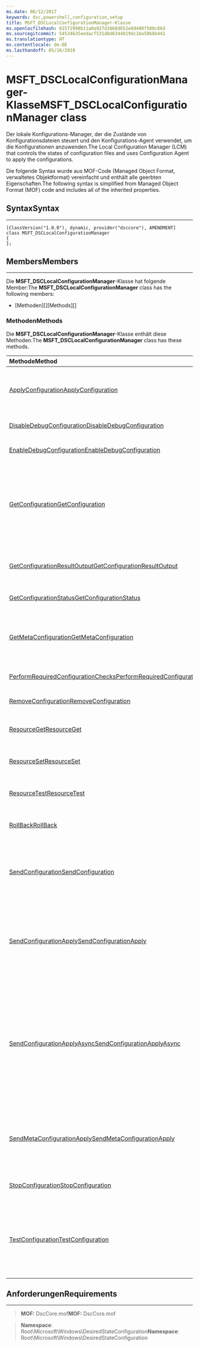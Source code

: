 ```yaml
---
ms.date: 06/12/2017
keywords: dsc,powershell,configuration,setup
title: MSFT_DSCLocalConfigurationManager-Klasse
ms.openlocfilehash: 615f2998b11a0a927d3868d852e0d408f500c86d
ms.sourcegitcommit: 54534635eedacf531d8d6344019dc16a50b8b441
ms.translationtype: HT
ms.contentlocale: de-DE
ms.lasthandoff: 05/16/2018
---
```

# <a name="msftdsclocalconfigurationmanager-class"></a><span data-ttu-id="3069d-103">MSFT_DSCLocalConfigurationManager-Klasse</span><span class="sxs-lookup"><span data-stu-id="3069d-103">MSFT_DSCLocalConfigurationManager class</span></span>

<span data-ttu-id="3069d-104">Der lokale Konfigurations-Manager, der die Zustände von Konfigurationsdateien steuert und den Konfigurations-Agent verwendet, um die Konfigurationen anzuwenden.</span><span class="sxs-lookup"><span data-stu-id="3069d-104">The Local Configuration Manager (LCM) that controls the states of configuration files and uses Configuration Agent to apply the configurations.</span></span>

<span data-ttu-id="3069d-105">Die folgende Syntax wurde aus MOF-Code (Managed Object Format, verwaltetes Objektformat) vereinfacht und enthält alle geerbten Eigenschaften.</span><span class="sxs-lookup"><span data-stu-id="3069d-105">The following syntax is simplified from Managed Object Format (MOF) code and includes all of the inherited properties.</span></span>

## <a name="syntax"></a><span data-ttu-id="3069d-106">Syntax</span><span class="sxs-lookup"><span data-stu-id="3069d-106">Syntax</span></span>
------

``` syntax
[ClassVersion("1.0.0"), dynamic, provider("dsccore"), AMENDMENT]
class MSFT_DSCLocalConfigurationManager
{
};
```

## <a name="members"></a><span data-ttu-id="3069d-107">Members</span><span class="sxs-lookup"><span data-stu-id="3069d-107">Members</span></span>
-------

<span data-ttu-id="3069d-108">Die **MSFT_DSCLocalConfigurationManager**-Klasse hat folgende Member:</span><span class="sxs-lookup"><span data-stu-id="3069d-108">The **MSFT_DSCLocalConfigurationManager** class has the following members:</span></span>

-   <span data-ttu-id="3069d-109">[Methoden][]</span><span class="sxs-lookup"><span data-stu-id="3069d-109">[Methods][]</span></span>

### <a name="methods"></a><span data-ttu-id="3069d-110">Methoden</span><span class="sxs-lookup"><span data-stu-id="3069d-110">Methods</span></span>

<span data-ttu-id="3069d-111">Die **MSFT_DSCLocalConfigurationManager**-Klasse enthält diese Methoden.</span><span class="sxs-lookup"><span data-stu-id="3069d-111">The **MSFT_DSCLocalConfigurationManager** class has these methods.</span></span>

|<span data-ttu-id="3069d-112">Methode</span><span class="sxs-lookup"><span data-stu-id="3069d-112">Method</span></span> |<span data-ttu-id="3069d-113">Beschreibung</span><span class="sxs-lookup"><span data-stu-id="3069d-113">Description</span></span> |
|:--- |:---|
| [<span data-ttu-id="3069d-114">ApplyConfiguration</span><span class="sxs-lookup"><span data-stu-id="3069d-114">ApplyConfiguration</span></span>](msft-dsclocalconfigurationmanager-applyconfiguration.md)| <span data-ttu-id="3069d-115">Verwendet den Konfigurations-Agent, um die ausstehende Konfiguration anzuwenden.</span><span class="sxs-lookup"><span data-stu-id="3069d-115">Uses the Configuration Agent to apply the configuration that is pending.</span></span>|
| [<span data-ttu-id="3069d-116">DisableDebugConfiguration</span><span class="sxs-lookup"><span data-stu-id="3069d-116">DisableDebugConfiguration</span></span>](msft-dsclocalconfigurationmanager-disabledebugconfiguration.md)| <span data-ttu-id="3069d-117">Deaktiviert das Debuggen von DSC-Ressourcen.</span><span class="sxs-lookup"><span data-stu-id="3069d-117">Disables DSC resource debugging.</span></span>|
| [<span data-ttu-id="3069d-118">EnableDebugConfiguration</span><span class="sxs-lookup"><span data-stu-id="3069d-118">EnableDebugConfiguration</span></span>](msft-dsclocalconfigurationmanager-enabledebugconfiguration.md)| <span data-ttu-id="3069d-119">Aktiviert das Debuggen von DSC-Ressourcen.</span><span class="sxs-lookup"><span data-stu-id="3069d-119">Enables DSC resource debugging.</span></span>|
| [<span data-ttu-id="3069d-120">GetConfiguration</span><span class="sxs-lookup"><span data-stu-id="3069d-120">GetConfiguration</span></span>](msft-dsclocalconfigurationmanager-getconfiguration.md)| <span data-ttu-id="3069d-121">Sendet das Konfigurationsdokument an den verwalteten Knoten und verwendet die **Get**-Methode des Konfigurations-Agents, um die Konfiguration anzuwenden.</span><span class="sxs-lookup"><span data-stu-id="3069d-121">Sends the configuration document to the managed node and uses the **Get** method of the Configuration Agent to apply the configuration.</span></span>|
| [<span data-ttu-id="3069d-122">GetConfigurationResultOutput</span><span class="sxs-lookup"><span data-stu-id="3069d-122">GetConfigurationResultOutput</span></span>](msft-dsclocalconfigurationmanager-getconfigurationresultoutput.md)| <span data-ttu-id="3069d-123">Ruft die Konfigurations-Agent-Ausgabe im Zusammenhang mit einem bestimmten Auftrag ab.</span><span class="sxs-lookup"><span data-stu-id="3069d-123">Gets the Configuration Agent output relating to a specific job.</span></span>|
| [<span data-ttu-id="3069d-124">GetConfigurationStatus</span><span class="sxs-lookup"><span data-stu-id="3069d-124">GetConfigurationStatus</span></span>](msft-dsclocalconfigurationmanager-getconfigurationstatus.md)| <span data-ttu-id="3069d-125">Abrufen des Konfigurationsstatusverlaufs.</span><span class="sxs-lookup"><span data-stu-id="3069d-125">Get the configuration status history.</span></span>|
| [<span data-ttu-id="3069d-126">GetMetaConfiguration</span><span class="sxs-lookup"><span data-stu-id="3069d-126">GetMetaConfiguration</span></span>](msft-dsclocalconfigurationmanager-getmetaconfiguration.md)| <span data-ttu-id="3069d-127">Ruft die Einstellungen des lokalen Konfigurations-Managers ab, die zur Steuerung des Konfigurations-Agents verwendet werden.</span><span class="sxs-lookup"><span data-stu-id="3069d-127">Gets the LCM settings that are used to control Configuration Agent.</span></span>|
| [<span data-ttu-id="3069d-128">PerformRequiredConfigurationChecks</span><span class="sxs-lookup"><span data-stu-id="3069d-128">PerformRequiredConfigurationChecks</span></span>](msft-dsclocalconfigurationmanager-performrequiredconfigurationchecks.md)| <span data-ttu-id="3069d-129">Startet die Konsistenzprüfung.</span><span class="sxs-lookup"><span data-stu-id="3069d-129">Starts the consistency check.</span></span>|
| [<span data-ttu-id="3069d-130">RemoveConfiguration</span><span class="sxs-lookup"><span data-stu-id="3069d-130">RemoveConfiguration</span></span>](msft-dsclocalconfigurationmanager-removeconfiguration.md)| <span data-ttu-id="3069d-131">Entfernt die Konfigurationsdateien.</span><span class="sxs-lookup"><span data-stu-id="3069d-131">Removes the configuration files.</span></span>|
| [<span data-ttu-id="3069d-132">ResourceGet</span><span class="sxs-lookup"><span data-stu-id="3069d-132">ResourceGet</span></span>](msft-dsclocalconfigurationmanager-resourceget.md)| <span data-ttu-id="3069d-133">Ruft direkt die **Get**-Methode einer DSC-Ressource auf.</span><span class="sxs-lookup"><span data-stu-id="3069d-133">Directly calls the **Get** method of a DSC resource.</span></span>|
| [<span data-ttu-id="3069d-134">ResourceSet</span><span class="sxs-lookup"><span data-stu-id="3069d-134">ResourceSet</span></span>](msft-dsclocalconfigurationmanager-resourceset.md)| <span data-ttu-id="3069d-135">Ruft direkt die **Set**-Methode einer DSC-Ressource auf.</span><span class="sxs-lookup"><span data-stu-id="3069d-135">Directly calls the **Set** method of a DSC resource.</span></span>|
| [<span data-ttu-id="3069d-136">ResourceTest</span><span class="sxs-lookup"><span data-stu-id="3069d-136">ResourceTest</span></span>](msft-dsclocalconfigurationmanager-resourcetest.md)| <span data-ttu-id="3069d-137">Ruft direkt die **Test**-Methode einer DSC-Ressource auf.</span><span class="sxs-lookup"><span data-stu-id="3069d-137">Directly calls the **Test** method of a DSC resource.</span></span>|
| [<span data-ttu-id="3069d-138">RollBack</span><span class="sxs-lookup"><span data-stu-id="3069d-138">RollBack</span></span>](msft-dsclocalconfigurationmanager-rollback.md)| <span data-ttu-id="3069d-139">Führt einen Rollback zu einer vorherigen Konfiguration aus.</span><span class="sxs-lookup"><span data-stu-id="3069d-139">Rolls back to a previous configuration.</span></span>|
| [<span data-ttu-id="3069d-140">SendConfiguration</span><span class="sxs-lookup"><span data-stu-id="3069d-140">SendConfiguration</span></span>](msft-dsclocalconfigurationmanager-sendconfiguration.md)| <span data-ttu-id="3069d-141">Sendet das Konfigurationsdokument an den verwalteten Knoten und speichert es als ausstehende Änderung.</span><span class="sxs-lookup"><span data-stu-id="3069d-141">Sends the configuration document to the managed node and saves it as a pending change.</span></span>|
| [<span data-ttu-id="3069d-142">SendConfigurationApply</span><span class="sxs-lookup"><span data-stu-id="3069d-142">SendConfigurationApply</span></span>](msft-dsclocalconfigurationmanager-sendconfigurationapply.md)| <span data-ttu-id="3069d-143">Sendet das Konfigurationsdokument an den verwalteten Knoten und verwendet den Konfigurations-Agent zum Anwenden der Konfiguration.</span><span class="sxs-lookup"><span data-stu-id="3069d-143">Sends the configuration document to the managed node and uses the Configuration Agent to apply the configuration.</span></span>|
| [<span data-ttu-id="3069d-144">SendConfigurationApplyAsync</span><span class="sxs-lookup"><span data-stu-id="3069d-144">SendConfigurationApplyAsync</span></span>](msft-dsclocalconfigurationmanager-sendconfigurationapplyasync.md)| <span data-ttu-id="3069d-145">Senden des Konfigurationsdokuments an den verwalteten Knoten und Beginnen mit der Verwendung des Konfigurations-Agents zum Anwenden der Konfiguration.</span><span class="sxs-lookup"><span data-stu-id="3069d-145">Send the configuration document to the managed node and start using the Configuration Agent to apply the configuration.</span></span> <span data-ttu-id="3069d-146">Verwenden Sie „GetConfigurationResultOutput“, um Ergebnisausgaben abzurufen.</span><span class="sxs-lookup"><span data-stu-id="3069d-146">Use GetConfigurationResultOutput to retrieve result output.</span></span>|
| [<span data-ttu-id="3069d-147">SendMetaConfigurationApply</span><span class="sxs-lookup"><span data-stu-id="3069d-147">SendMetaConfigurationApply</span></span>](msft-dsclocalconfigurationmanager-sendmetaconfigurationapply.md)| <span data-ttu-id="3069d-148">Legt die Einstellungen des lokalen Konfigurations-Managers fest, die zur Steuerung des Konfigurations-Agents verwendet werden.</span><span class="sxs-lookup"><span data-stu-id="3069d-148">Sets the LCM settings that are used to control the Configuration Agent.</span></span>|
| [<span data-ttu-id="3069d-149">StopConfiguration</span><span class="sxs-lookup"><span data-stu-id="3069d-149">StopConfiguration</span></span>](msft-dsclocalconfigurationmanager-stopconfiguration.md)| <span data-ttu-id="3069d-150">Beende die Konfiguration, die gerade ausgeführt wird.</span><span class="sxs-lookup"><span data-stu-id="3069d-150">Stops the configuration that is in progress.</span></span>|
| [<span data-ttu-id="3069d-151">TestConfiguration</span><span class="sxs-lookup"><span data-stu-id="3069d-151">TestConfiguration</span></span>](msft-dsclocalconfigurationmanager-testconfiguration.md)| <span data-ttu-id="3069d-152">Sendet das Konfigurationsdokument an den verwalteten Knoten und überprüft die aktuelle Konfiguration anhand dieses Dokuments.</span><span class="sxs-lookup"><span data-stu-id="3069d-152">Sends the configuration document to the managed node and verifies the current configuration against the document.</span></span>|





## <a name="requirements"></a><span data-ttu-id="3069d-153">Anforderungen</span><span class="sxs-lookup"><span data-stu-id="3069d-153">Requirements</span></span>
------------
><span data-ttu-id="3069d-154">**MOF:** DscCore.mof</span><span class="sxs-lookup"><span data-stu-id="3069d-154">**MOF:** DscCore.mof</span></span>

><span data-ttu-id="3069d-155">**Namespace**: Root\Microsoft\Windows\DesiredStateConfiguration</span><span class="sxs-lookup"><span data-stu-id="3069d-155">**Namespace**: Root\Microsoft\Windows\DesiredStateConfiguration</span></span>